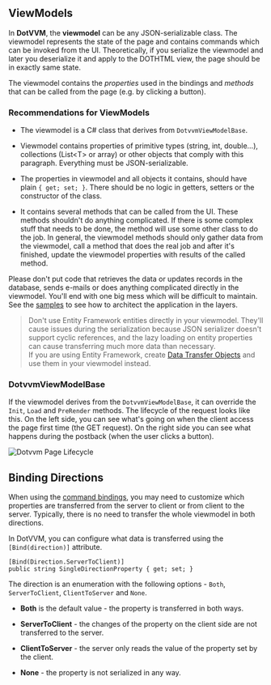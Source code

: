 ## ViewModels

In **DotVVM**, the **viewmodel** can be any JSON-serializable class. The viewmodel represents the state of the page and contains commands which
can be invoked from the UI. Theoretically, if you serialize the viewmodel and later you deserialize it and apply to the DOTHTML view, the page should be
in exactly same state. 

The viewmodel contains the _properties_ used in the bindings and _methods_ that can be called from the page (e.g. by clicking a button).

### Recommendations for ViewModels

+ The viewmodel is a C# class that derives from `DotvvmViewModelBase`. 

+ Viewmodel contains properties of primitive types (string, int, double...), collections (List&lt;T&gt; or array) or 
other objects that comply with this paragraph. Everything must be JSON-serializable.

+ The properties in viewmodel and all objects it contains, should have plain `{ get; set; }`. There should be no logic in getters, setters 
or the constructor of the class.

+ It contains several methods that can be called from the UI. These methods shouldn't do anything complicated. If there is 
some complex stuff that needs to be done, the method will use some other class to do the job. 
In general, the viewmodel methods should only gather data from the viewmodel, call a method that does the real job and after it's finished, 
update the viewmodel properties with results of the called method. 

Please don't put code that retrieves the data or updates records in the database, sends e-mails or does anything complicated 
directly in the viewmodel. You'll end with one big mess which will be difficult to maintain.
See the [samples](/docs/samples) to see how to architect the application in the layers.

> Don't use Entity Framework entities directly in your viewmodel. They'll cause issues during the serialization because JSON serializer doesn't support
cyclic references, and the lazy loading on entity properties can cause transferring much more data than necessary. <br> 
If you are using Entity Framework, create [Data Transfer Objects](https://en.wikipedia.org/wiki/Data_transfer_object) and use them in your viewmodel instead. 


### DotvvmViewModelBase

If the viewmodel derives from the `DotvvmViewModelBase`, it can override the `Init`, `Load` and `PreRender` methods. The lifecycle 
of the request looks like this. On the left side, you can see what's going on when the client access the page first time 
(the GET request). On the right side you can see what happens during the postback (when the user clicks a button).

<p><img src="{imageDir}basics-viewmodels-img1.png" alt="Dotvvm Page Lifecycle" /></p>

## Binding Directions

When using the [command bindings](/docs/tutorials/basics-command-binding/{branch}), you may need to customize which properties are transferred 
from the server to client or from client to the server. Typically, there is no need to transfer the whole viewmodel in both directions. 

In DotVVM, you can configure what data is transferred using the `[Bind(direction)]` attribute. 

```CSHARP
[Bind(Direction.ServerToClient)]
public string SingleDirectionProperty { get; set; }
```

The direction is an enumeration with the following options - `Both`, `ServerToClient`, `ClientToServer` and `None`.

* **Both** is the default value - the property is transferred in both ways.

* **ServerToClient** - the changes of the property on the client side are not transferred to the server.

* **ClientToServer** - the server only reads the value of the property set by the client.

* **None** - the property is not serialized in any way.
